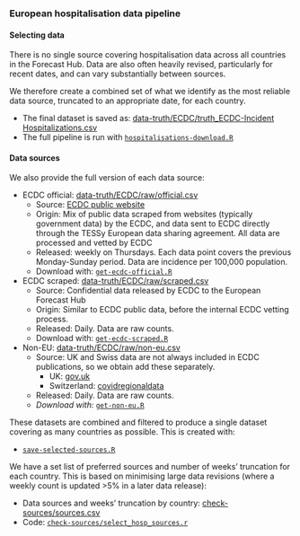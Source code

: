 
### European hospitalisation data pipeline

#### Selecting data

There is no single source covering hospitalisation data across all
countries in the Forecast Hub. Data are also often heavily revised,
particularly for recent dates, and can vary substantially between
sources.

We therefore create a combined set of what we identify as the most
reliable data source, truncated to an appropriate date, for each
country.

-   The final dataset is saved as: [data-truth/ECDC/truth\_ECDC-Incident
    Hospitalizations.csv](./data-truth/ECDC/truth_ECDC-Incident%20Hospitalizations.csv)
-   The full pipeline is run with
    [`hospitalisations-download.R`](./code/auto_download/hospitalisations-download.R)

#### Data sources

We also provide the full version of each data source:

-   ECDC official:
    [data-truth/ECDC/raw/official.csv](./data-truth/ECDC/raw/official.csv)
    -   Source: [ECDC public
        website](https://www.ecdc.europa.eu/en/publications-data/download-data-hospital-and-icu-admission-rates-and-current-occupancy-covid-19)
    -   Origin: Mix of public data scraped from websites (typically
        government data) by the ECDC, and data sent to ECDC directly
        through the TESSy European data sharing agreement. All data are
        processed and vetted by ECDC
    -   Released: weekly on Thursdays. Each data point covers the
        previous Monday-Sunday period. Data are incidence per 100,000
        population.
    -   Download with:
        [`get-ecdc-official.R`](./code/auto_download/hospitalisations/get-ecdc-official.R)
-   ECDC scraped:
    [data-truth/ECDC/raw/scraped.csv](./data-truth/ECDC/raw/scraped.csv)
    -   Source: Confidential data released by ECDC to the European
        Forecast Hub
    -   Origin: Similar to ECDC public data, before the internal ECDC
        vetting process.
    -   Released: Daily. Data are raw counts.
    -   Download with:
        [`get-ecdc-scraped.R`](./code/auto_download/hospitalisations/get-ecdc-scraped.R)
-   Non-EU:
    [data-truth/ECDC/raw/non-eu.csv](./data-truth/ECDC/raw/non-eu.csv)
    -   Source: UK and Swiss data are not always included in ECDC
        publications, so we obtain add these separately.
        -   UK:
            [gov.uk](https://coronavirus.data.gov.uk/details/healthcare)
        -   Switzerland:
            [covidregionaldata](https://github.com/epiforecasts/covidregionaldata)
    -   Released: Daily. Data are raw counts.
    -   *Download with:*
        [`get-non-eu.R`](./code/auto_download/hospitalisations/get-non-eu.R)

These datasets are combined and filtered to produce a single dataset
covering as many countries as possible. This is created with:

-   [`save-selected-sources.R`](./code/auto_download/hospitalisations/save-selected-sources.R)

We have a set list of preferred sources and number of weeks’ truncation
for each country. This is based on minimising large data revisions
(where a weekly count is updated &gt;5% in a later data release):

-   Data sources and weeks’ truncation by country:
    [check-sources/sources.csv](./code/auto_download/hospitalisations/check-sources/sources.csv)
-   Code:
    [`check-sources/select_hosp_sources.r`](./code/auto_download/hospitalisations/check-sources/select_hosp_sources.r)
